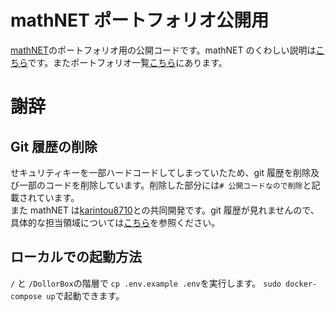 # mathNET ポートフォリオ公開用

[mathNET](https://mathnet.biz/)のポートフォリオ用の公開コードです。mathNET のくわしい説明は[こちら](https://scrapbox.io/HosokawaR/mathnet)です。またポートフォリオ一覧[こちら](https://scrapbox.io/HosokawaR/%E3%83%9D%E3%83%BC%E3%83%88%E3%83%95%E3%82%A9%E3%83%AA%E3%82%AA)にあります。

# 謝辞

## Git 履歴の削除

せキュリティキーを一部ハードコードしてしまっていたため、git 履歴を削除及び一部のコードを削除しています。削除した部分には`# 公開コードなので削除`と記載されています。
<br>また mathNET は[karintou8710](https://github.com/karintou8710)との共同開発です。git 履歴が見れませんので、具体的な担当領域については[こちら](https://scrapbox.io/HosokawaR/mathnet)を参照ください。

## ローカルでの起動方法
`/` と `/DollorBox`の階層で `cp .env.example .env`を実行します。
`sudo docker-compose up`で起動できます。
